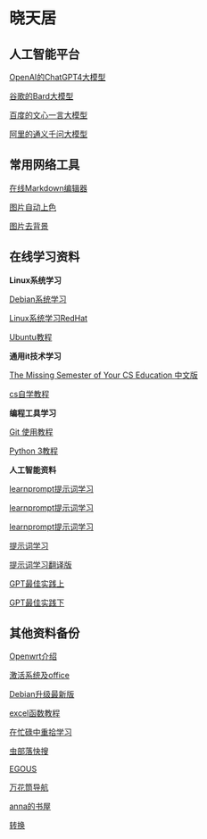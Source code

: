 # 晓天居

## 人工智能平台

[OpenAI的ChatGPT4大模型](https://chat.openai.com/)

[谷歌的Bard大模型](https://bard.google.com/chat)

[百度的文心一言大模型](https://yiyan.baidu.com/)

[阿里的通义千问大模型](https://qianwen.aliyun.com/)

## 常用网络工具

[在线Markdown编辑器](https://dillinger.io)

[图片自动上色](https://palette.fm/)

[图片去背景](https://www.remove.bg/zh)

## 在线学习资料

**Linux系统学习**

[Debian系统学习](https://www.debian.org/doc/manuals/debian-reference/ch01.zh-cn.html)

[Linux系统学习RedHat](https://linux.vbird.org/)

[Ubuntu教程](https://yiduhkk.com/art_7827_412.html)

**通用it技术学习**

[The Missing Semester of Your CS Education 中文版](https://missing-semester-cn.github.io/)

[cs自学教程](https://csdiy.wiki/)

**编程工具学习**

[Git 使用教程](https://www.liaoxuefeng.com/wiki/896043488029600)

[Python 3教程](https://www.runoob.com/python3/python3-tutorial.html)

**人工智能资料**

[learnprompt提示词学习](https://learnprompting.org/)

[learnprompt提示词学习](https://www.deeplearning.ai/short-courses/chatgpt-prompt-engineering-for-developers/)

[learnprompt提示词学习](https://learningprompt.wiki/docs)

[提示词学习](https://openai.wiki/chatgpt-prompting-guide-book.html)

[提示词学习翻译版](https://futureforce.feishu.cn/file/CMpdbLxAhon5K5x5C1OcciYwnOf)

[GPT最佳实践上](https://mp.weixin.qq.com/s/M6SUIObOJWzAXCNMMoQ5GA)

[GPT最佳实践下](https://mp.weixin.qq.com/s/urJFADEcICxOpekFP4_wjg)

## 其他资料备份

[Openwrt介绍](https://icyleaf.com/2023/04/how-to-homelab-part-2-openwrt-soft-router/)

[激活系统及office](http://wind4.github.io/vlmcsd/)

[Debian升级最新版](https://u.sb/debian-upgrade-12/)

[excel函数教程](https://www.yuque.com/94benyi/funeng)

[在忙碌中重拾学习](https://sspai.com/post/83231?utm_source=wechat&utm_medium=social)

[虫部落快搜](http://search.chongbuluo.com/)

[EGOUS](http://www.egouz.com/)

[万花筒导航](https://wht.im/)

[anna的书屋](https://annas-archive.org/)

[转换](https://psub-emma.xiaotian0127.workers.dev/)